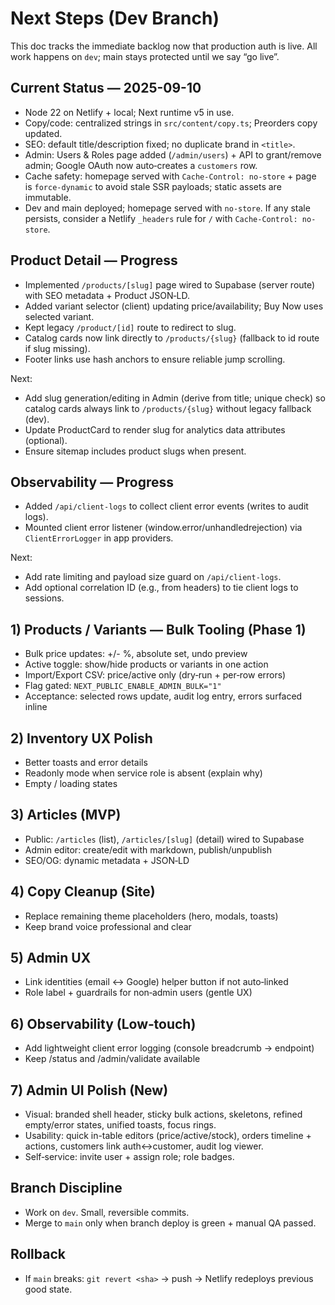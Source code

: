 # Next Steps (Dev Branch)

This doc tracks the immediate backlog now that production auth is live. All work happens on `dev`; main stays protected until we say “go live”.

## Current Status — 2025-09-10
- Node 22 on Netlify + local; Next runtime v5 in use.
- Copy/code: centralized strings in `src/content/copy.ts`; Preorders copy updated.
- SEO: default title/description fixed; no duplicate brand in `<title>`.
- Admin: Users & Roles page added (`/admin/users`) + API to grant/remove admin; Google OAuth now auto‑creates a `customers` row.
- Cache safety: homepage served with `Cache-Control: no-store` + page is `force-dynamic` to avoid stale SSR payloads; static assets are immutable.
- Dev and main deployed; homepage served with `no-store`. If any stale persists, consider a Netlify `_headers` rule for `/` with `Cache-Control: no-store`.

## Product Detail — Progress
- Implemented `/products/[slug]` page wired to Supabase (server route) with SEO metadata + Product JSON‑LD.
- Added variant selector (client) updating price/availability; Buy Now uses selected variant.
- Kept legacy `/product/[id]` route to redirect to slug.
- Catalog cards now link directly to `/products/{slug}` (fallback to id route if slug missing).
- Footer links use hash anchors to ensure reliable jump scrolling.

Next:
- Add slug generation/editing in Admin (derive from title; unique check) so catalog cards always link to `/products/{slug}` without legacy fallback (dev).
- Update ProductCard to render slug for analytics data attributes (optional).
- Ensure sitemap includes product slugs when present.

## Observability — Progress
- Added `/api/client-logs` to collect client error events (writes to audit logs).
- Mounted client error listener (window.error/unhandledrejection) via `ClientErrorLogger` in app providers.

Next:
- Add rate limiting and payload size guard on `/api/client-logs`.
- Add optional correlation ID (e.g., from headers) to tie client logs to sessions.

## 1) Products / Variants — Bulk Tooling (Phase 1)
- Bulk price updates: +/- %, absolute set, undo preview
- Active toggle: show/hide products or variants in one action
- Import/Export CSV: price/active only (dry‑run + per‑row errors)
- Flag gated: `NEXT_PUBLIC_ENABLE_ADMIN_BULK="1"`
- Acceptance: selected rows update, audit log entry, errors surfaced inline

## 2) Inventory UX Polish
- Better toasts and error details
- Readonly mode when service role is absent (explain why)
- Empty / loading states

## 3) Articles (MVP)
- Public: `/articles` (list), `/articles/[slug]` (detail) wired to Supabase
- Admin editor: create/edit with markdown, publish/unpublish
- SEO/OG: dynamic metadata + JSON‑LD

## 4) Copy Cleanup (Site)
- Replace remaining theme placeholders (hero, modals, toasts)
- Keep brand voice professional and clear

## 5) Admin UX
- Link identities (email ↔ Google) helper button if not auto‑linked
- Role label + guardrails for non‑admin users (gentle UX)

## 6) Observability (Low‑touch)
- Add lightweight client error logging (console breadcrumb -> endpoint)
- Keep /status and /admin/validate available

## 7) Admin UI Polish (New)
- Visual: branded shell header, sticky bulk actions, skeletons, refined empty/error states, unified toasts, focus rings.
- Usability: quick in-table editors (price/active/stock), orders timeline + actions, customers link auth↔customer, audit log viewer.
- Self‑service: invite user + assign role; role badges.

## Branch Discipline
- Work on `dev`. Small, reversible commits.
- Merge to `main` only when branch deploy is green + manual QA passed.

## Rollback
- If `main` breaks: `git revert <sha>` → push → Netlify redeploys previous good state.
